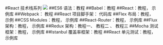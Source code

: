 #React 技术栈系列 
![](http://i.imgur.com/WAL2FwX.png)
##ES6 语法：教程
##Babel：教程
##React：教程， 示例库
##Webpack： 教程
##React 项目脚手架： 代码库
##Flex 布局：教程， 示例
##CSS Modules：教程， 示例库
##React-Router：教程， 示例库
##Flux 架构：教程， 示例库
##Redux 架构：教程一、 教程二 、 教程三
##Mocha 测试框架：教程， 示例库
##Istanbul 覆盖率框架：教程
##React 单元测试：教程， 示例库